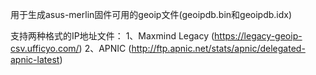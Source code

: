 用于生成asus-merlin固件可用的geoip文件(geoipdb.bin和geoipdb.idx)

支持两种格式的IP地址文件：
1、Maxmind Legacy (https://legacy-geoip-csv.ufficyo.com/)
2、APNIC (http://ftp.apnic.net/stats/apnic/delegated-apnic-latest)
